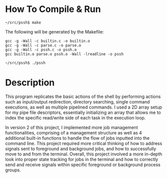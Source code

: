 # How To Compile & Run

```~/src/pssh$ make```

The following will be generated by the Makefile:
```
gcc -g -Wall -c builtin.c -o builtin.o
gcc -g -Wall -c parse.c -o parse.o
gcc -g -Wall -c pssh.c -o pssh.o
gcc builtin.o parse.o pssh.o -Wall -lreadline -o pssh
```
  
```~/src/pssh$ ./pssh```

Description
===========
This program replicates the basic actions of the shell by performing actions such as input/output redirection, directory searching, single command executions, as well as multiple pipelined commands. I used a 2D array setup for my pipe file descriptors, essentially initializing an array that allows me to index the specific read/write side of each task in the execution loop.

In version 2 of this project, I implemented more job management functionalities, comprising of a management structure as well as 4 additional built-in functions to handle the flow of jobs inputted into the command line. This project required more critical thinking of how to address signals sent to foreground and background jobs, and how to successfully move to and from the terminal. Overall, this project involved a more in-depth look into proper state tracking for jobs in the terminal and how to correctly send and receive signals within specific foreground or background process groups.
